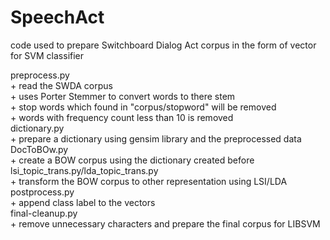 # SpeechAct
code used to prepare Switchboard Dialog Act corpus in the form of vector for SVM classifier

preprocess.py <br />
    + read the SWDA corpus <br />
    + uses Porter Stemmer to convert words to there stem <br />
    + stop words which found in "corpus/stopword" will be removed  <br />
    + words with frequency count less than 10 is removed <br />
dictionary.py <br />
    + prepare a dictionary using gensim library and the preprocessed data <br />
DocToBOw.py <br />
    + create a BOW corpus using the dictionary created before <br />
lsi_topic_trans.py/lda_topic_trans.py <br />
    + transform the BOW corpus to other representation using LSI/LDA <br />
postprocess.py <br />
    + append class label to the vectors <br />
final-cleanup.py <br />
    + remove unnecessary characters and prepare the final corpus for LIBSVM <br />
